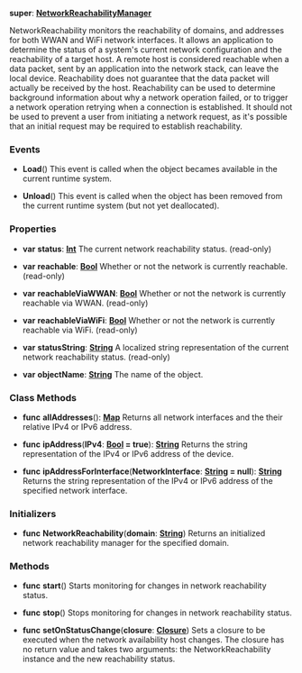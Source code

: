 **super**: **[NetworkReachabilityManager](NetworkReachabilityManager.md)**

NetworkReachability monitors the reachability of domains, and addresses for both WWAN and WiFi network interfaces. It allows an application to determine the status of a system's current network configuration and the reachability of a target host. A remote host is considered reachable when a data packet, sent by an application into the network stack, can leave the local device. Reachability does not guarantee that the data packet will actually be received by the host. Reachability can be used to determine background information about why a network operation failed, or to trigger a network operation retrying when a connection is established. It should not be used to prevent a user from initiating a network request, as it's possible that an initial request may be required to establish reachability.

### Events

* **Load**()
This event is called when the object becames available in the current runtime system.

* **Unload**()
This event is called when the object has been removed from the current runtime system (but not yet deallocated).



### Properties

* **var** **status**: **[Int](../gravity/types.md)**
The current network reachability status. \(read-only\)

* **var** **reachable**: **[Bool](../gravity/types.md)**
Whether or not the network is currently reachable. \(read-only\)

* **var** **reachableViaWWAN**: **[Bool](../gravity/types.md)**
Whether or not the network is currently reachable via WWAN. \(read-only\)

* **var** **reachableViaWiFi**: **[Bool](../gravity/types.md)**
Whether or not the network is currently reachable via WiFi. \(read-only\)

* **var** **statusString**: **[String](../gravity/types.md)**
A localized string representation of the current network reachability status. \(read-only\)

* **var** **objectName**: **[String](../gravity/types.md)**
The name of the object.



### Class Methods

* **func** **allAddresses**(): <strong>[Map](../gravity/map.md)</strong> 
Returns all network interfaces and the their relative IPv4 or IPv6 address.

* **func** **ipAddress**(**IPv4**: **[Bool](../gravity/types.md) = true**): <strong>[String](../gravity/types.md)</strong> 
Returns the string representation of the IPv4 or IPv6 address of the device.

* **func** **ipAddressForInterface**(**NetworkInterface**: **[String](../gravity/types.md) = null**): <strong>[String](../gravity/types.md)</strong> 
Returns the string representation of the IPv4 or IPv6 address of the specified network interface.



### Initializers

* **func** **NetworkReachability**(**domain**: **[String](../gravity/types.md)**)
Returns an initialized network reachability manager for the specified domain.



### Methods

* **func** **start**()
Starts monitoring for changes in network reachability status.

* **func** **stop**()
Stops monitoring for changes in network reachability status.

* **func** **setOnStatusChange**(**closure**: **[Closure](../gravity/closure.md)**)
Sets a closure to be executed when the network availability host changes. The closure has no return value and takes two arguments: the NetworkReachability instance and the new reachability status.





